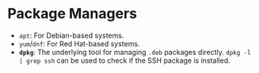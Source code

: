 # Package Managers

- `apt`: For Debian-based systems.
- `yum`/`dnf`: For Red Hat-based systems.
- **`dpkg`**: The underlying tool for managing `.deb` packages directly. `dpkg -l | grep ssh` can be used to check if the SSH package is installed.
